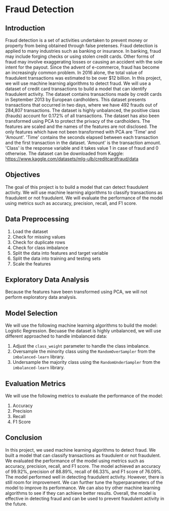 # Fraud Detection
## Introduction
Fraud detection is a set of activities undertaken to prevent money or property from being obtained through false pretenses. Fraud detection is applied to many industries such as banking or insurance. In banking, fraud may include forging checks or using stolen credit cards. Other forms of fraud may involve exaggerating losses or causing an accident with the sole intent for the payout. Since the advent of e-commerce, fraud has become an increasingly common problem. In 2016 alone, the total value of fraudulent transactions was estimated to be over $12 billion. In this project, we will use machine learning algorithms to detect fraud. We will use a dataset of credit card transactions to build a model that can identify fraudulent activity. The dataset contains transactions made by credit cards in September 2013 by European cardholders. This dataset presents transactions that occurred in two days, where we have 492 frauds out of 284,807 transactions. The dataset is highly unbalanced, the positive class (frauds) account for 0.172% of all transactions. The dataset has also been transformed using PCA to protect the privacy of the cardholders. The features are scaled and the names of the features are not disclosed. The only features which have not been transformed with PCA are 'Time' and 'Amount'. 'Time' contains the seconds elapsed between each transaction and the first transaction in the dataset. 'Amount' is the transaction amount. 'Class' is the response variable and it takes value 1 in case of fraud and 0 otherwise. The dataset can be downloaded from Kaggle: https://www.kaggle.com/datasets/mlg-ulb/creditcardfraud/data

## Objectives
The goal of this project is to build a model that can detect fraudulent activity. We will use machine learning algorithms to classify transactions as fraudulent or not fraudulent. We will evaluate the performance of the model using metrics such as accuracy, precision, recall, and F1 score.

## Data Preprocessing
1. Load the dataset
2. Check for missing values
3. Check for duplicate rows
4. Check for class imbalance
5. Split the data into features and target variable
6. Split the data into training and testing sets
7. Scale the features

## Exploratory Data Analysis
Because the features have been transformed using PCA, we will not perform exploratory data analysis.

## Model Selection
We will use the following machine learning algorithms to build the model: Logistic Regression. Becuase the dataset is highly unbalanced, we will use different approached to handle imbalanced data:
1. Adjust the `class_weight` parameter to handle the class imbalance. 
2. Oversample the minority class using the `RandomOverSampler` from the `imbalanced-learn` library.
3. Undersample the majority class using the `RandomUnderSampler` from the `imbalanced-learn` library.

## Evaluation Metrics
We will use the following metrics to evaluate the performance of the model:
1. Accuracy
2. Precision
3. Recall
4. F1 Score

## Conclusion
In this project, we used machine learning algorithms to detect fraud. We built a model that can classify transactions as fraudulent or not fraudulent. We evaluated the performance of the model using metrics such as accuracy, precision, recall, and F1 score. The model achieved an accuracy of 99.92%, precision of 88.89%, recall of 66.33%, and F1 score of 76.09%. The model performed well in detecting fraudulent activity. However, there is still room for improvement. We can further tune the hyperparameters of the model to improve its performance. We can also try other machine learning algorithms to see if they can achieve better results. Overall, the model is effective in detecting fraud and can be used to prevent fraudulent activity in the future.